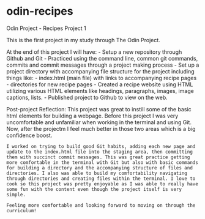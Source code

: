 # odin-recipes
Odin Project - Recipes Project 1

This is the first project in my study through The Odin Project. 

At the end of this project I will have: 
    - Setup a new repository through Github and Git 
    - Practiced using the command line, common git commands, commits and commit messages through a project making process
    - Set up a project directory with accompanying file structure for the project including things like:
        - index.html (main file) with links to accompanying recipe pages
        - directories for new recipe pages 
    - Created a recipe website using HTML utilizing various HTML elements like headings, paragraphs, images, image captions, lists. 
    - Published project to Github to view on the web.



Post-project Reflection:
    This project was great to instill some of the basic html elements for building a webpage. Before this project I was very uncomfortable and unfamiliar when working in the terminal and using Git. Now, after the projectm I feel much better in those two areas which is a big confidence boost. 
    
    I worked on trying to build good Git habits, adding each new page and update to the index.html file into the staging area, then committing them with succinct commit messages. This was great practice getting more comfortable in the terminal with Git but also with basic commands for building a directory and the accompanying structure of files and directories. I also was able to build my comfortability navigating through directories and creating files within the terminal. I love to cook so this project was pretty enjoyable as I was able to really have some fun with the content even though the project itself is very simple. 

    Feeling more comfortable and looking forward to moving on through the curriculum!


